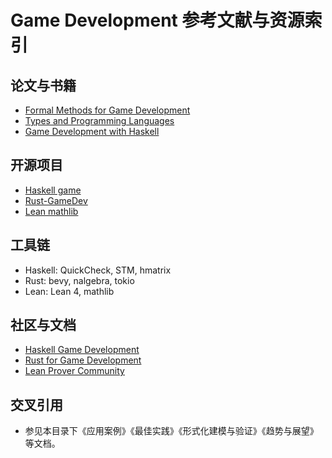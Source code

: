 # Game Development 参考文献与资源索引

## 论文与书籍
- [Formal Methods for Game Development](https://arxiv.org/abs/2107.10121)
- [Types and Programming Languages](https://www.cis.upenn.edu/~bcpierce/tapl/)
- [Game Development with Haskell](https://hackage.haskell.org/package/game)

## 开源项目
- [Haskell game](https://hackage.haskell.org/package/game)
- [Rust-GameDev](https://github.com/rust-gamedev)
- [Lean mathlib](https://github.com/leanprover-community/mathlib)

## 工具链
- Haskell: QuickCheck, STM, hmatrix
- Rust: bevy, nalgebra, tokio
- Lean: Lean 4, mathlib

## 社区与文档
- [Haskell Game Development](https://wiki.haskell.org/Game_development)
- [Rust for Game Development](https://github.com/rust-gamedev)
- [Lean Prover Community](https://leanprover-community.github.io/)

## 交叉引用
- 参见本目录下《应用案例》《最佳实践》《形式化建模与验证》《趋势与展望》等文档。 